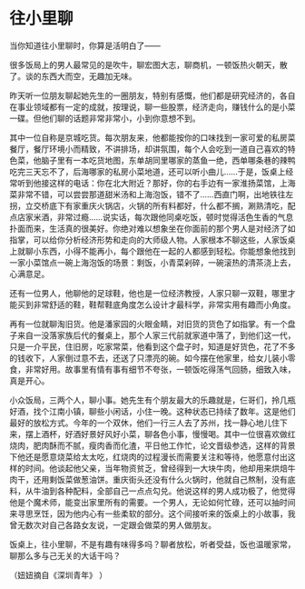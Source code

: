 # 往小里聊

当你知道往小里聊时，你算是活明白了—— 

很多饭局上的男人最常见的是吹牛，聊宏图大志，聊商机，一顿饭热火朝天，散了。谈的东西大而空，无趣加无味。 

昨天听一位朋友聊起她先生的一圈朋友，特别有感慨，他们都是研究经济的，各自在事业领域都有一定的成就，按理说，聊一些股票，经济走向，赚钱什么的是小菜一碟。但他们聊的话题非常非常小，小到你意想不到。 

其中一位自称是京城吃货。每次朋友来，他都能按你的口味找到一家可爱的私房菜餐厅，餐厅环境小而精致，不讲排场，却讲氛围，每个人会吃到一道自己喜欢的特色菜，他脑子里有一本吃货地图，东单胡同里哪家的蒸鱼一绝，西单哪条巷的辣鸭吃完三天忘不了，后海哪家的私房小菜地道，还可以听小曲儿……于是，饭桌上经常听到他接这样的电话：你在北大附近？那好，你的右手边有一家淮扬菜馆，上海菜非常不错，可以尝尝那道甜米汤和上海泡饭，错不了……西直门啊，出地铁往左拐，立交桥底下有家重庆火锅店，火锅的所有料都好，什么都不搁，涮熟清吃，配点店家米酒，非常过瘾……说实话，每次跟他同桌吃饭，顿时觉得活色生香的气息扑面而来，生活真的很美好。你绝对难以想象坐在你面前的那个男人是对经济了如指掌，可以给你分析经济形势和走向的大师级人物。人家根本不聊这些，人家饭桌上就聊小东西，小得不能再小，每个跟他在一起的人都感到轻松。你能想象他找到一家小菜馆点一碗上海泡饭的场景：剩饭，小青菜剁碎，一碗滚热的清茶浇上去，心满意足。 

还有一位男人，他聊他的足球鞋，他也是一位经济教授，人家只聊一双鞋，哪里才能买到非常舒适的鞋，鞋帮鞋底角度怎么设计才最科学，非常实用有趣而小角度。 

再有一位就聊淘旧货。他是潘家园的火眼金睛，对旧货的货色了如指掌。有一个盘子来自一没落家族后代的餐桌上，那个人家三代前就家道中落了，到他们这一代，只是一介平民，住旧房，吃家常菜，他看到这个盘子时，知道是好货色，花了不多的钱收下，人家倒过意不去，还送了只漂亮的碗。如今摆在他家里，给女儿装小零食，非常好用。故事里有情有事有细节不夸张，一顿饭吃得荡气回肠，细致入味，真是开心。 

小众饭局，三两个人，聊小事。她先生有个朋友最大的乐趣就是，仨哥们，拎几瓶好酒，找个江南小镇，聊些小闲话，小住一晚。这种状态已持续了数年。这是他们最好的放松方式。今年的一个双休，他们一行三人去了苏州，找一静心地儿住下来，摆上酒杯，好酒好景好风好小菜，聊各色小事，慢慢喝。其中一位很喜欢做红烧肉，肥肉酥而不腻，瘦肉香而化渣，平日他工作忙，论文晋级参选，这样的背景下他还是愿意烧菜给太太吃，红烧肉的过程漫长而需要关注和等待，他愿意付出这样的时间。他谈起他父亲，当年物资贫乏，曾经得到一大块牛肉，他却用来烘焙牛肉干，还用剩饭菜做葱油饼。重庆街头还没有什么火锅时，他就自己熬制，没有底料，从牛油到各种配料，全部自己一点点勾兑。他说这样的男人成功极了，他觉得他是个魔术师，能变出家里所有的需要。一个男人，无论如何忙碌，还可以抽时间来寻思烹饪，因为他内心有一些柔软的部分。这个间接听来的饭桌上的小故事，我曾无数次对自己各路女友说，一定跟会做菜的男人做朋友。 

饭桌上，往小里聊，不是有趣有味得多吗？聊者放松，听者受益，饭也温暖家常，聊那么多与己无关的大话干吗？ 

（妞妞摘自《深圳青年》 ）